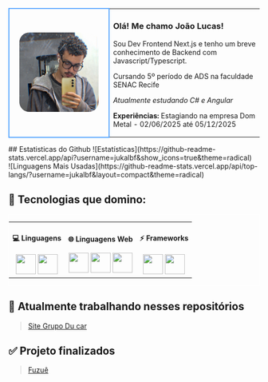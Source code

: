 <table>
	<tr>
		<td valing="center" style="border: 2px solid #58a6ff; border-radius: 15px; padding: 20px;" width="40%">
			<img src="./imgs/foto.jpg" style="width: 100%; border-radius: 20px;"/>
		</td>
		<td>
			<h3>Olá! Me chamo João Lucas!</h3>
			<p>Sou Dev Frontend Next.js e tenho um breve conhecimento de Backend com Javascript/Typescript.</p>
			<p>Cursando 5º período de ADS na faculdade SENAC Recife</p>
			<p><i>Atualmente estudando C# e Angular</i></p>
			<p><strong>Experiências:</strong> Estagiando na empresa Dom Metal - 02/06/2025 até 05/12/2025</p>	
		</td>
	</tr>
</table>
## Estatisticas do Github
![Estatísticas](https://github-readme-stats.vercel.app/api?username=jukalbf&show_icons=true&theme=radical)
<br />
![Linguagens Mais Usadas](https://github-readme-stats.vercel.app/api/top-langs/?username=jukalbf&layout=compact&theme=radical)

## 🚀 Tecnologias que domino:
<div style="border: 1px solid white; border-radius: 6px margin: 0 auto">
	<table>
		<tr>
			<td valign="center" align="center">
				<h4>💻 Linguagens</h4>
				<img src="https://cdn.jsdelivr.net/gh/devicons/devicon/icons/javascript/javascript-original.svg" width=40 height=40 />	
				<img src="https://cdn.jsdelivr.net/gh/devicons/devicon/icons/typescript/typescript-original.svg" width=40 height=40 />
			</td>
			<td valign="center" align="center">
				<h4>🌐 Linguagens Web</h4>
				<img src="https://cdn.jsdelivr.net/gh/devicons/devicon@latest/icons/html5/html5-original.svg", width=40 height=40 />
				<img src="https://cdn.jsdelivr.net/gh/devicons/devicon@latest/icons/css3/css3-original.svg" width=40 height=40 />
				<img src="https://cdn.jsdelivr.net/gh/devicons/devicon@latest/icons/sass/sass-original.svg" width=40 height=40 />
			</td>
			<td valign="center" align="center">
				<h4>⚡ Frameworks</h4>
    			<img src="https://cdn.jsdelivr.net/gh/devicons/devicon@latest/icons/react/react-original.svg" width=40 height=40 /> 
				<img src="https://cdn.jsdelivr.net/gh/devicons/devicon@latest/icons/nextjs/nextjs-original.svg", width=40 height=40 />
			</td>
		</tr>
	</table>
</div>

## 🌟 Atualmente trabalhando nesses repositórios
> [Site Grupo Du car](https://github.com/GrupoDu/grupodu-landingpage)

## ✅ Projeto finalizados
> [Fuzuê](https://github.com/jukalbf/fuzue-landingpage.git)